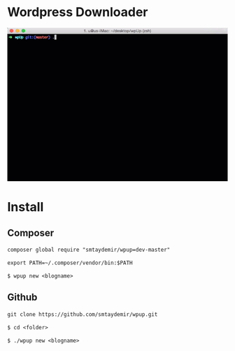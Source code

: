 # Wordpress Downloader

![cat](https://github.com/smtaydemir/wpup/blob/master/intro.gif?raw=true)

# Install 

## Composer

```
composer global require "smtaydemir/wpup=dev-master"
```

```
export PATH=~/.composer/vendor/bin:$PATH
```

```
$ wpup new <blogname>
```

## Github

```
git clone https://github.com/smtaydemir/wpup.git
```

```
$ cd <folder>
```

```
$ ./wpup new <blogname>
```
